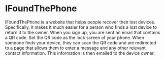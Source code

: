# IFoundThePhone

IFoundThePhone is a website that helps people recover their lost devices. Specifically, it makes it much easier for a person who finds a lost device to return it to the owner. When you sign up, you are sent an email that contains a QR code. Set the QR code as the lock screen of your phone. When someone finds your device, they can scan the QR code and are redirected to a page that allows them to enter a message and any other relevant contact information. This information is then emailed to the device owner.
